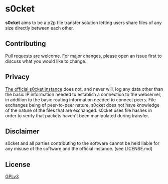 # s0cket

**s0cket** aims to be a p2p file transfer solution letting users share files of any size directly between each other.


## Contributing
Pull requests are welcome. For major changes, please open an issue first to discuss what you would like to change.


## Privacy

[The official s0cket instance](https://s0cket.fangsystems.tech) does not, and never will, log any data other than the basic IP information needed to establish a connection to the webserver, in addition to the basic routing information needed to connect peers.
File exchanges being of peer-to-peer nature, s0cket does not have knowledge of the nature of the files that are exchanged.
s0cket uses file hashes in order to verify that packets haven't been manipulated during transfer.


## Disclaimer

s0cket and all parties contributing to the software cannot be held liable for any misuse of the software and the official instance. (see LICENSE.md)


## License
[GPLv3](https://choosealicense.com/licenses/gpl-3.0/)
